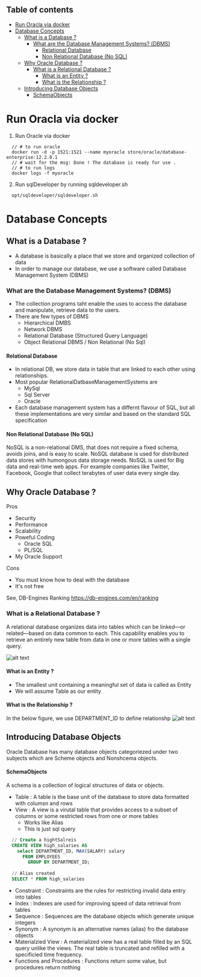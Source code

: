 ## Table of contents 
- [Run Oracla via docker](#run-oracla-via-docker)
- [Database Concepts](#database-concepts)
  - [What is a Database ?](#what-is-a-database-)
    - [What are the Database Management Systems? (DBMS)](#what-are-the-database-management-systems-dbms)
      - [Relational Database](#relational-database)
      - [Non Relational Database (No SQL)](#non-relational-database-no-sql)
  - [Why Oracle Database ?](#why-oracle-database-)
    - [What is a Relational Database ?](#what-is-a-relational-database-)
      - [What is an Entity ?](#what-is-an-entity-)
      - [What is the Relationship ?](#what-is-the-relationship-)
  - [Introducing Database Objects](#introducing-database-objects)
      - [SchemaObjects](#schemaobjects)


# Run Oracla via docker
1. Run Oracle via docker
```shell
  // # to run oracle 
  docker run -d -p 1521:1521 --name myoracle store/oracle/database-enterprise:12.2.0.1
  // # wait for the msg: Done ! The database is ready for use .
  // # to run logs
  docker logs -f myoracle 
```
2. Run sqlDeveloper by running sqldeveloper.sh  
```shell
  opt/sqldeveloper/sqldeveloper.sh
```

# Database Concepts
## What is a Database ?
- A database is basically a place that we store and organized collection of data
- In order to manage our database, we use a software called Database Management System (DBMS)

### What are the Database Management Systems? (DBMS)
- The collection programs taht enable the uses to access the database and manipulate, retrieve data to the users.  
- There are few types of DBMS
  - Hierarchical DMBS
  - Network DBMS
  - Relational Database (Structured Query Language)  
  - Object Relational DBMS / Non Relational (No Sql)
  
#### Relational Database
- In relational DB, we store data in table that are linked to each other using relationships.
- Most popular RelationalDatbaseManagementSystems are
  - MySql
  - Sql Server
  - Oracle 
- Each database management system has a differnt flavour of SQL, but all these implementations are very similar and based on the standard SQL specification 

#### Non Relational Database (No SQL)
NoSQL is a non-relational DMS, that does not require a fixed schema, avoids joins, and is easy to scale. NoSQL database is used for distributed data stores with humongous data storage needs. NoSQL is used for Big data and real-time web apps. For example companies like Twitter, Facebook, Google that collect terabytes of user data every single day.

## Why Oracle Database ?
Pros
- Security 
- Performance
- Scalability 
- Poweful Coding 
  - Oracle SQL
  - PL/SQL
- My Oracle Support

Cons
- You must know how to deal with the database 
- It's not free  

See, DB-Engines Ranking
https://db-engines.com/en/ranking

### What is a Relational Database ? 
A relational database organizes data into tables which can be linked—or related—based on data common to each. This capability enables you to retrieve an entirely new table from data in one or more tables with a single query.

![alt text](https://github.com/shaktish/DevNotes/blob/master/09_Sql/images/relationalDatabase.png?raw=true "graph_term_undirectedgraph")

#### What is an Entity ?
- The smallest unit containing a meaningful set of data is called as Entity
- We will assume Table as our entity 

#### What is the Relationship ?
In the below figure, we use DEPARTMENT_ID to define relationshp
![alt text](https://github.com/shaktish/DevNotes/blob/master/09_Sql/images/relationalDatabase.png?raw=true "graph_term_undirectedgraph")

## Introducing Database Objects
Oracle Database has many database objects categoriezed under two subjects which are Scheme objects and Nonshcema objects.

#### SchemaObjects 
A schema is a collection of logical structures of data or objects. 

- Table : A table is the base unit of the database to store data formatted with columsn and rows
- View  : A view is a virutal table that provides access to a subset of columns or some restricted rows from one or more tables 
  - Works like Alias 
  - This is just sql query
```SQL
  // Create a hightSalreis 
  CREATE VIEW high_salaries AS 
    select DEPARTMENT_ID, MAX(SALARY) salary 
      FROM EMPLOYEES
        GROUP BY DEPARTMENT_ID;
        
  // Alias created       
  SELECT * FROM high_salaries
```
- Constraint : Constraints are the rules for restricting invalid data entry into tables 
- Index  : Indexes are used for improving speed of data retrieval from tables 
- Sequence : Sequences are the database objects which generate unique integers 
- Synonym : A synonym is an alternative names (alias) fro the database objects 
- Materialzied View : A materialized view has a real table filled by an SQL query unlike the views. The real table is truncated and refilled with a specificied time frequency.
- Functions and Procedures : Functions return some value, but procedures return nothing 


  



